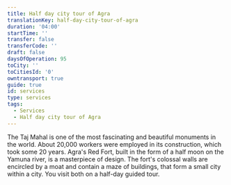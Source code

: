 ```yaml
---
title: Half day city tour of Agra
translationKey: half-day-city-tour-of-agra
duration: '04:00'
startTime: ''
transfer: false
transferCode: ''
draft: false
daysOfOperation: 95
toCity: ''
toCitiesId: '0'
owntransport: true
guide: true
id: services
type: services
tags:
  - Services
  - Half day city tour of Agra
---
```

The Taj Mahal is one of the most fascinating and beautiful monuments in the world. About 20,000 workers were employed in its construction, which took some 20 years. Agra's Red Fort, built in the form of a half moon on the Yamuna river, is a masterpiece of design. The fort's colossal walls are encircled by a moat and contain a maze of buildings, that form a small city within a city. You visit both on a half-day guided tour.